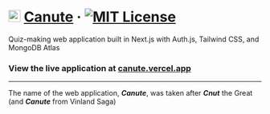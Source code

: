 # <img src="https://i.ibb.co/8sHv5w5/canute-logo-textless.png" alt="canute-logo" width="24"> [Canute](https://github.com/abyanmajid/canute) &middot; [![MIT License](https://img.shields.io/badge/license-MIT-purple.svg)](https://github.com/abyanmajid/canute/blob/main/LICENSE)
Quiz-making web application built in Next.js with Auth.js, Tailwind CSS, and MongoDB Atlas

### View the live application at [canute.vercel.app](https://canute.vercel.app)

---
The name of the web application, ***Canute***, was taken after ***Cnut*** the Great (and ***Canute*** from Vinland Saga)
